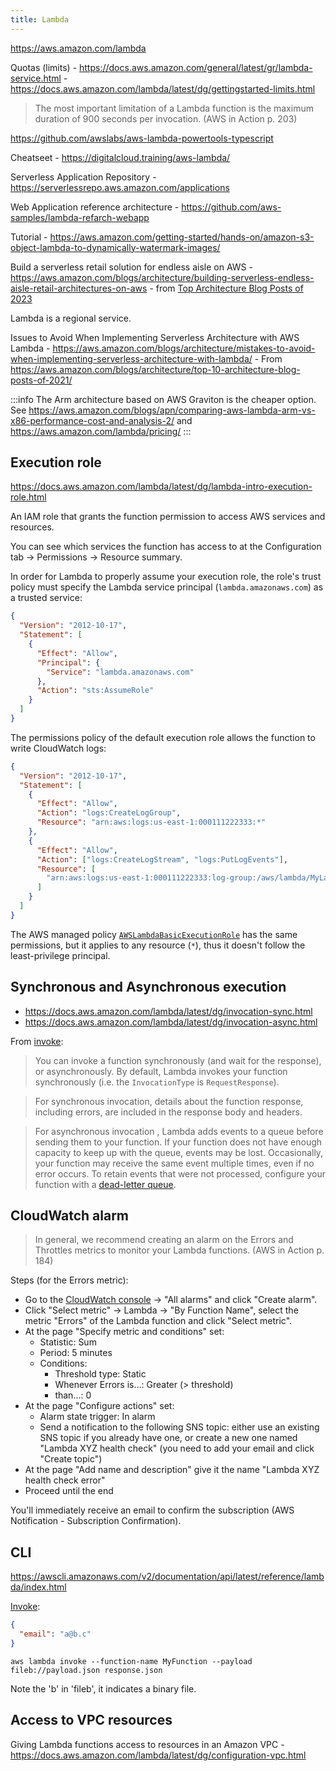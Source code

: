 ```yaml
---
title: Lambda
---
```


https://aws.amazon.com/lambda

Quotas (limits) - https://docs.aws.amazon.com/general/latest/gr/lambda-service.html - https://docs.aws.amazon.com/lambda/latest/dg/gettingstarted-limits.html

> The most important limitation of a Lambda function is the maximum duration of 900 seconds per invocation. (AWS in Action p. 203)

https://github.com/awslabs/aws-lambda-powertools-typescript

Cheatseet - https://digitalcloud.training/aws-lambda/

Serverless Application Repository - https://serverlessrepo.aws.amazon.com/applications

Web Application reference architecture - https://github.com/aws-samples/lambda-refarch-webapp

Tutorial - https://aws.amazon.com/getting-started/hands-on/amazon-s3-object-lambda-to-dynamically-watermark-images/

Build a serverless retail solution for endless aisle on AWS - https://aws.amazon.com/blogs/architecture/building-serverless-endless-aisle-retail-architectures-on-aws - from [Top Architecture Blog Posts of 2023](https://aws.amazon.com/blogs/architecture/top-architecture-blog-posts-of-2023/)

Lambda is a regional service.

Issues to Avoid When Implementing Serverless Architecture with AWS Lambda - https://aws.amazon.com/blogs/architecture/mistakes-to-avoid-when-implementing-serverless-architecture-with-lambda/ - From https://aws.amazon.com/blogs/architecture/top-10-architecture-blog-posts-of-2021/

:::info
The Arm architecture based on AWS Graviton is the cheaper option. See https://aws.amazon.com/blogs/apn/comparing-aws-lambda-arm-vs-x86-performance-cost-and-analysis-2/ and https://aws.amazon.com/lambda/pricing/
:::

## Execution role

https://docs.aws.amazon.com/lambda/latest/dg/lambda-intro-execution-role.html

An IAM role that grants the function permission to access AWS services and resources.

You can see which services the function has access to at the Configuration tab → Permissions → Resource summary.

In order for Lambda to properly assume your execution role, the role's trust policy must specify the Lambda service principal (`lambda.amazonaws.com`) as a trusted service:

```json title="trust_policy.json"
{
  "Version": "2012-10-17",
  "Statement": [
    {
      "Effect": "Allow",
      "Principal": {
        "Service": "lambda.amazonaws.com"
      },
      "Action": "sts:AssumeRole"
    }
  ]
}
```

The permissions policy of the default execution role allows the function to write CloudWatch logs:

```json title="permissions_policy.json"
{
  "Version": "2012-10-17",
  "Statement": [
    {
      "Effect": "Allow",
      "Action": "logs:CreateLogGroup",
      "Resource": "arn:aws:logs:us-east-1:000111222333:*"
    },
    {
      "Effect": "Allow",
      "Action": ["logs:CreateLogStream", "logs:PutLogEvents"],
      "Resource": [
        "arn:aws:logs:us-east-1:000111222333:log-group:/aws/lambda/MyLambdaFunction:*"
      ]
    }
  ]
}
```

The AWS managed policy [`AWSLambdaBasicExecutionRole`](https://docs.aws.amazon.com/aws-managed-policy/latest/reference/AWSLambdaBasicExecutionRole.html) has the same permissions, but it applies to any resource (`*`), thus it doesn't follow the least-privilege principal.

## Synchronous and Asynchronous execution

- https://docs.aws.amazon.com/lambda/latest/dg/invocation-sync.html
- https://docs.aws.amazon.com/lambda/latest/dg/invocation-async.html

From [invoke](https://awscli.amazonaws.com/v2/documentation/api/latest/reference/lambda/invoke.html):

> You can invoke a function synchronously (and wait for the response), or asynchronously. By default, Lambda invokes your function synchronously (i.e. the `InvocationType` is `RequestResponse`).

> For synchronous invocation, details about the function response, including errors, are included in the response body and headers.

> For asynchronous invocation , Lambda adds events to a queue before sending them to your function. If your function does not have enough capacity to keep up with the queue, events may be lost. Occasionally, your function may receive the same event multiple times, even if no error occurs. To retain events that were not processed, configure your function with a [dead-letter queue](https://docs.aws.amazon.com/lambda/latest/dg/invocation-async.html#invocation-dlq).

## CloudWatch alarm

> In general, we recommend creating an alarm on the Errors and Throttles metrics to monitor your Lambda functions. (AWS in Action p. 184)

Steps (for the Errors metric):

- Go to the [CloudWatch console](https://console.aws.amazon.com/cloudwatch) → "All alarms" and click "Create alarm".
- Click "Select metric" → Lambda → "By Function Name", select the metric "Errors" of the Lambda function and click "Select metric".
- At the page "Specify metric and conditions" set:
  - Statistic: Sum
  - Period: 5 minutes
  - Conditions:
    - Threshold type: Static
    - Whenever Errors is...: Greater (> threshold)
    - than...: 0
- At the page "Configure actions" set:
  - Alarm state trigger: In alarm
  - Send a notification to the following SNS topic: either use an existing SNS topic if you already have one, or create a new one named "Lambda XYZ health check" (you need to add your email and click "Create topic")
- At the page "Add name and description" give it the name "Lambda XYZ health check error"
- Proceed until the end

You'll immediately receive an email to confirm the subscription (AWS Notification - Subscription Confirmation).

## CLI

https://awscli.amazonaws.com/v2/documentation/api/latest/reference/lambda/index.html

[Invoke](https://awscli.amazonaws.com/v2/documentation/api/latest/reference/lambda/invoke.html):

```json title="payload.json"
{
  "email": "a@b.c"
}
```

```shell
aws lambda invoke --function-name MyFunction --payload fileb://payload.json response.json
```

Note the 'b' in 'fileb', it indicates a binary file.

## Access to VPC resources

Giving Lambda functions access to resources in an Amazon VPC - https://docs.aws.amazon.com/lambda/latest/dg/configuration-vpc.html
